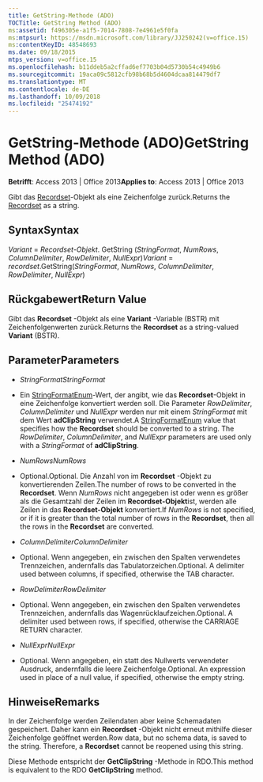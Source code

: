 ```yaml
---
title: GetString-Methode (ADO)
TOCTitle: GetString Method (ADO)
ms:assetid: f496305e-a1f5-7014-7808-7e4961e5f0fa
ms:mtpsurl: https://msdn.microsoft.com/library/JJ250242(v=office.15)
ms:contentKeyID: 48548693
ms.date: 09/18/2015
mtps_version: v=office.15
ms.openlocfilehash: b11ddeb5a2cffad6ef7703b04d5730b54c4949b6
ms.sourcegitcommit: 19aca09c5812cfb98b68b5d4604dcaa814479df7
ms.translationtype: MT
ms.contentlocale: de-DE
ms.lasthandoff: 10/09/2018
ms.locfileid: "25474192"
---
```

# <a name="getstring-method-ado"></a><span data-ttu-id="23c24-102">GetString-Methode (ADO)</span><span class="sxs-lookup"><span data-stu-id="23c24-102">GetString Method (ADO)</span></span>


<span data-ttu-id="23c24-103">**Betrifft**: Access 2013 | Office 2013</span><span class="sxs-lookup"><span data-stu-id="23c24-103">**Applies to**: Access 2013 | Office 2013</span></span>


<span data-ttu-id="23c24-104">Gibt das [Recordset](recordset-object-ado.md)-Objekt als eine Zeichenfolge zurück.</span><span class="sxs-lookup"><span data-stu-id="23c24-104">Returns the [Recordset](recordset-object-ado.md) as a string.</span></span>

## <a name="syntax"></a><span data-ttu-id="23c24-105">Syntax</span><span class="sxs-lookup"><span data-stu-id="23c24-105">Syntax</span></span>

<span data-ttu-id="23c24-106">*Variant* = *Recordset-Objekt*. GetString (*StringFormat*, *NumRows*, *ColumnDelimiter*, *RowDelimiter*, *NullExpr*)</span><span class="sxs-lookup"><span data-stu-id="23c24-106">*Variant* = *recordset*.GetString(*StringFormat*, *NumRows*, *ColumnDelimiter*, *RowDelimiter*, *NullExpr*)</span></span>

## <a name="return-value"></a><span data-ttu-id="23c24-107">Rückgabewert</span><span class="sxs-lookup"><span data-stu-id="23c24-107">Return Value</span></span>

<span data-ttu-id="23c24-108">Gibt das **Recordset** -Objekt als eine **Variant** -Variable (BSTR) mit Zeichenfolgenwerten zurück.</span><span class="sxs-lookup"><span data-stu-id="23c24-108">Returns the **Recordset** as a string-valued **Variant** (BSTR).</span></span>

## <a name="parameters"></a><span data-ttu-id="23c24-109">Parameter</span><span class="sxs-lookup"><span data-stu-id="23c24-109">Parameters</span></span>

  - <span data-ttu-id="23c24-110">*StringFormat*</span><span class="sxs-lookup"><span data-stu-id="23c24-110">*StringFormat*</span></span>

  - <span data-ttu-id="23c24-p101">Ein [StringFormatEnum](stringformatenum.md)-Wert, der angibt, wie das **Recordset**-Objekt in eine Zeichenfolge konvertiert werden soll. Die Parameter *RowDelimiter*, *ColumnDelimiter* und *NullExpr* werden nur mit einem *StringFormat* mit dem Wert **adClipString** verwendet.</span><span class="sxs-lookup"><span data-stu-id="23c24-p101">A [StringFormatEnum](stringformatenum.md) value that specifies how the **Recordset** should be converted to a string. The *RowDelimiter*, *ColumnDelimiter*, and *NullExpr* parameters are used only with a *StringFormat* of **adClipString**.</span></span>

  - <span data-ttu-id="23c24-113">*NumRows*</span><span class="sxs-lookup"><span data-stu-id="23c24-113">*NumRows*</span></span>

  - <span data-ttu-id="23c24-114">Optional.</span><span class="sxs-lookup"><span data-stu-id="23c24-114">Optional.</span></span> <span data-ttu-id="23c24-115">Die Anzahl von im **Recordset** -Objekt zu konvertierenden Zeilen.</span><span class="sxs-lookup"><span data-stu-id="23c24-115">The number of rows to be converted in the **Recordset**.</span></span> <span data-ttu-id="23c24-116">Wenn *NumRows* nicht angegeben ist oder wenn es größer als die Gesamtzahl der Zeilen im **Recordset-Objekt**ist, werden alle Zeilen in das **Recordset-Objekt** konvertiert.</span><span class="sxs-lookup"><span data-stu-id="23c24-116">If *NumRows* is not specified, or if it is greater than the total number of rows in the **Recordset**, then all the rows in the **Recordset** are converted.</span></span>

  - <span data-ttu-id="23c24-117">*ColumnDelimiter*</span><span class="sxs-lookup"><span data-stu-id="23c24-117">*ColumnDelimiter*</span></span>

  - <span data-ttu-id="23c24-p103">Optional. Wenn angegeben, ein zwischen den Spalten verwendetes Trennzeichen, andernfalls das Tabulatorzeichen.</span><span class="sxs-lookup"><span data-stu-id="23c24-p103">Optional. A delimiter used between columns, if specified, otherwise the TAB character.</span></span>

  - <span data-ttu-id="23c24-120">*RowDelimiter*</span><span class="sxs-lookup"><span data-stu-id="23c24-120">*RowDelimiter*</span></span>

  - <span data-ttu-id="23c24-p104">Optional. Wenn angegeben, ein zwischen den Spalten verwendetes Trennzeichen, andernfalls das Wagenrücklaufzeichen.</span><span class="sxs-lookup"><span data-stu-id="23c24-p104">Optional. A delimiter used between rows, if specified, otherwise the CARRIAGE RETURN character.</span></span>

  - <span data-ttu-id="23c24-123">*NullExpr*</span><span class="sxs-lookup"><span data-stu-id="23c24-123">*NullExpr*</span></span>

  - <span data-ttu-id="23c24-p105">Optional. Wenn angegeben, ein statt des Nullwerts verwendeter Ausdruck, andernfalls die leere Zeichenfolge.</span><span class="sxs-lookup"><span data-stu-id="23c24-p105">Optional. An expression used in place of a null value, if specified, otherwise the empty string.</span></span>

## <a name="remarks"></a><span data-ttu-id="23c24-126">Hinweise</span><span class="sxs-lookup"><span data-stu-id="23c24-126">Remarks</span></span>

<span data-ttu-id="23c24-p106">In der Zeichenfolge werden Zeilendaten aber keine Schemadaten gespeichert. Daher kann ein **Recordset** -Objekt nicht erneut mithilfe dieser Zeichenfolge geöffnet werden.</span><span class="sxs-lookup"><span data-stu-id="23c24-p106">Row data, but no schema data, is saved to the string. Therefore, a **Recordset** cannot be reopened using this string.</span></span>

<span data-ttu-id="23c24-129">Diese Methode entspricht der **GetClipString** -Methode in RDO.</span><span class="sxs-lookup"><span data-stu-id="23c24-129">This method is equivalent to the RDO **GetClipString** method.</span></span>

